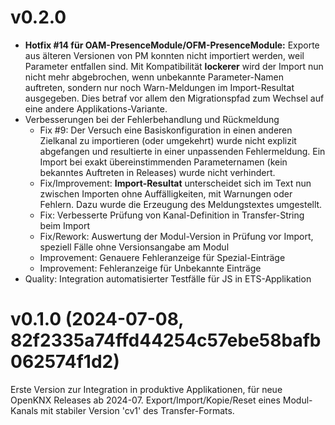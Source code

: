 # v0.2.0
* **Hotfix #14 für OAM-PresenceModule/OFM-PresenceModule:**
  Exporte aus älteren Versionen von PM konnten nicht importiert werden, weil Parameter entfallen sind.
  Mit Kompatibilität **lockerer** wird der Import nun nicht mehr abgebrochen, wenn unbekannte Parameter-Namen auftreten,
  sondern nur noch Warn-Meldungen im Import-Resultat ausgegeben. 
  Dies betraf vor allem den Migrationspfad zum Wechsel auf eine andere Applikations-Variante.
* Verbesserungen bei der Fehlerbehandlung und Rückmeldung
  * Fix #9: 
    Der Versuch eine Basiskonfiguration in einen anderen Zielkanal zu importieren (oder umgekehrt) wurde nicht explizit abgefangen 
    und resultierte in einer unpassenden Fehlermeldung. 
    Ein Import bei exakt übereinstimmenden Parameternamen (kein bekanntes Auftreten in Releases) wurde nicht verhindert.
  * Fix/Improvement: 
    **Import-Resultat** unterscheidet sich im Text nun 
    zwischen Importen ohne Auffälligkeiten, mit Warnungen oder Fehlern. 
    Dazu wurde die Erzeugung des Meldungstextes umgestellt.   
  * Fix: Verbesserte Prüfung von Kanal-Definition in Transfer-String beim Import
  * Fix/Rework: Auswertung der Modul-Version in Prüfung vor Import, speziell Fälle ohne Versionsangabe am Modul
  * Improvement: Genauere Fehleranzeige für Spezial-Einträge
  * Improvement: Fehleranzeige für Unbekannte Einträge
* Quality: Integration automatisierter Testfälle für JS in ETS-Applikation

# v0.1.0 (2024-07-08, 82f2335a74ffd44254c57ebe58bafb062574f1d2)

Erste Version zur Integration in produktive Applikationen, für neue OpenKNX Releases ab 2024-07.
Export/Import/Kopie/Reset eines Modul-Kanals mit stabiler Version 'cv1' des Transfer-Formats.

